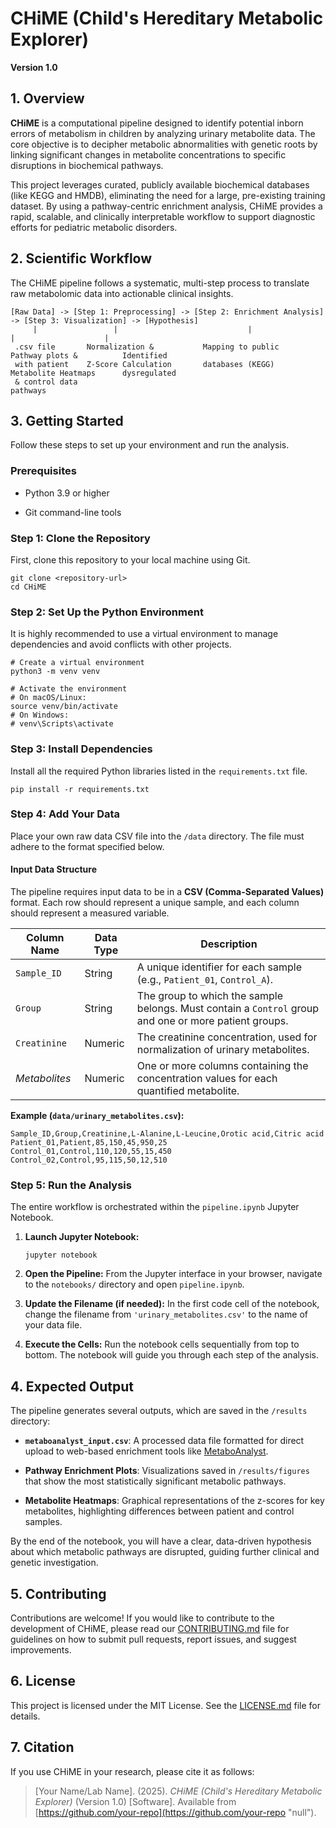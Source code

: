 # CHiME (Child's Hereditary Metabolic Explorer)

**Version 1.0**

## 1. Overview

**CHiME** is a computational pipeline designed to identify potential inborn errors of metabolism in children by analyzing urinary metabolite data. The core objective is to decipher metabolic abnormalities with genetic roots by linking significant changes in metabolite concentrations to specific disruptions in biochemical pathways.

This project leverages curated, publicly available biochemical databases (like KEGG and HMDB), eliminating the need for a large, pre-existing training dataset. By using a pathway-centric enrichment analysis, CHiME provides a rapid, scalable, and clinically interpretable workflow to support diagnostic efforts for pediatric metabolic disorders.

## 2. Scientific Workflow

The CHiME pipeline follows a systematic, multi-step process to translate raw metabolomic data into actionable clinical insights.

```
[Raw Data] -> [Step 1: Preprocessing] -> [Step 2: Enrichment Analysis] -> [Step 3: Visualization] -> [Hypothesis]
     |                 |                             |                           |                    |
 .csv file       Normalization &           Mapping to public             Pathway plots &          Identified
 with patient    Z-Score Calculation       databases (KEGG)              Metabolite Heatmaps      dysregulated
 & control data                                                                                   pathways
```

## 3. Getting Started

Follow these steps to set up your environment and run the analysis.

### Prerequisites

- Python 3.9 or higher
    
- Git command-line tools
    

### Step 1: Clone the Repository

First, clone this repository to your local machine using Git.

```
git clone <repository-url>
cd CHiME
```

### Step 2: Set Up the Python Environment

It is highly recommended to use a virtual environment to manage dependencies and avoid conflicts with other projects.

```
# Create a virtual environment
python3 -m venv venv

# Activate the environment
# On macOS/Linux:
source venv/bin/activate
# On Windows:
# venv\Scripts\activate
```

### Step 3: Install Dependencies

Install all the required Python libraries listed in the `requirements.txt` file.

```
pip install -r requirements.txt
```

### Step 4: Add Your Data

Place your own raw data CSV file into the `/data` directory. The file must adhere to the format specified below.

#### Input Data Structure

The pipeline requires input data to be in a **CSV (Comma-Separated Values)** format. Each row should represent a unique sample, and each column should represent a measured variable.

|Column Name|Data Type|Description|
|---|---|---|
|`Sample_ID`|String|A unique identifier for each sample (e.g., `Patient_01`, `Control_A`).|
|`Group`|String|The group to which the sample belongs. Must contain a `Control` group and one or more patient groups.|
|`Creatinine`|Numeric|The creatinine concentration, used for normalization of urinary metabolites.|
|_Metabolites_|Numeric|One or more columns containing the concentration values for each quantified metabolite.|

**Example (`data/urinary_metabolites.csv`):**

```
Sample_ID,Group,Creatinine,L-Alanine,L-Leucine,Orotic acid,Citric acid
Patient_01,Patient,85,150,45,950,25
Control_01,Control,110,120,55,15,450
Control_02,Control,95,115,50,12,510
```

### Step 5: Run the Analysis

The entire workflow is orchestrated within the `pipeline.ipynb` Jupyter Notebook.

1. **Launch Jupyter Notebook:**
    
    ```
    jupyter notebook
    ```
    
2. **Open the Pipeline:** From the Jupyter interface in your browser, navigate to the `notebooks/` directory and open `pipeline.ipynb`.
    
3. **Update the Filename (if needed):** In the first code cell of the notebook, change the filename from `'urinary_metabolites.csv'` to the name of your data file.
    
4. **Execute the Cells:** Run the notebook cells sequentially from top to bottom. The notebook will guide you through each step of the analysis.
    

## 4. Expected Output

The pipeline generates several outputs, which are saved in the `/results` directory:

- **`metaboanalyst_input.csv`**: A processed data file formatted for direct upload to web-based enrichment tools like [MetaboAnalyst](https://www.metaboanalyst.ca/ "null").
    
- **Pathway Enrichment Plots**: Visualizations saved in `/results/figures` that show the most statistically significant metabolic pathways.
    
- **Metabolite Heatmaps**: Graphical representations of the z-scores for key metabolites, highlighting differences between patient and control samples.
    

By the end of the notebook, you will have a clear, data-driven hypothesis about which metabolic pathways are disrupted, guiding further clinical and genetic investigation.

## 5. Contributing

Contributions are welcome! If you would like to contribute to the development of CHiME, please read our [CONTRIBUTING.md](https://www.google.com/search?q=./CONTRIBUTING.md "null") file for guidelines on how to submit pull requests, report issues, and suggest improvements.

## 6. License

This project is licensed under the MIT License. See the [LICENSE.md](https://www.google.com/search?q=./LICENSE.md "null") file for details.

## 7. Citation

If you use CHiME in your research, please cite it as follows:

> [Your Name/Lab Name]. (2025). _CHiME (Child's Hereditary Metabolic Explorer)_ (Version 1.0) [Software]. Available from [https://github.com/your-repo](https://github.com/your-repo "null").